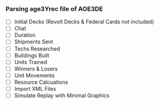 ### Parsing age3Yrec file of AOE3DE

- [ ] Initial Decks (Revolt Decks & Federal Cards not included)
- [ ] Chat
- [ ] Duration
- [ ] Shipments Sent
- [ ] Techs Researched
- [ ] Buildings Built
- [ ] Units Trained
- [ ] Winners & Losers
- [ ] Unit Movements
- [ ] Resource Calcuations
- [ ] Import XML Files
- [ ] Simulate Replay with Minimal Graphics
